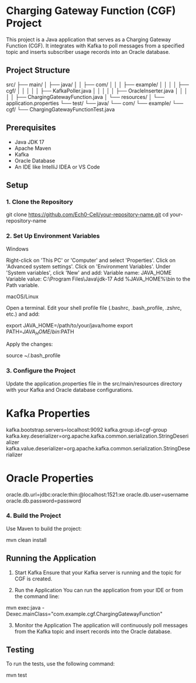 # Charging Gateway Function (CGF) Project

This project is a Java application that serves as a Charging Gateway Function (CGF). It integrates with Kafka to poll messages from a specified topic and inserts subscriber usage records into an Oracle database.

## Project Structure

src/
├── main/
│ ├── java/
│ │ ├── com/
│ │ │ ├── example/
│ │ │ │ ├── cgf/
│ │ │ │ │ ├── KafkaPoller.java
│ │ │ │ │ ├── OracleInserter.java
│ │ │ │ │ ├── ChargingGatewayFunction.java
│ └── resources/
│ └── application.properties
└── test/
└── java/
└── com/
└── example/
└── cgf/
└── ChargingGatewayFunctionTest.java

## Prerequisites

- Java JDK 17
- Apache Maven
- Kafka
- Oracle Database
- An IDE like IntelliJ IDEA or VS Code

## Setup

### 1. Clone the Repository

git clone https://github.com/Ech0-Cell/your-repository-name.git
cd your-repository-name

### 2. Set Up Environment Variables

Windows

Right-click on 'This PC' or 'Computer' and select 'Properties'.
Click on 'Advanced system settings'.
Click on 'Environment Variables'.
Under 'System variables', click 'New' and add:
Variable name: JAVA_HOME
Variable value: C:\Program Files\Java\jdk-17
Add %JAVA_HOME%\bin to the Path variable.

macOS/Linux

Open a terminal.
Edit your shell profile file (.bashrc, .bash_profile, .zshrc, etc.) and add:

export JAVA_HOME=/path/to/your/java/home
export PATH=$JAVA_HOME/bin:$PATH

Apply the changes:

source ~/.bash_profile

### 3. Configure the Project

Update the application.properties file in the src/main/resources directory with your Kafka and Oracle database configurations.

# Kafka Properties

kafka.bootstrap.servers=localhost:9092
kafka.group.id=cgf-group
kafka.key.deserializer=org.apache.kafka.common.serialization.StringDeserializer
kafka.value.deserializer=org.apache.kafka.common.serialization.StringDeserializer

# Oracle Properties

oracle.db.url=jdbc:oracle:thin:@localhost:1521:xe
oracle.db.user=username
oracle.db.password=password

### 4. Build the Project

Use Maven to build the project:

mvn clean install

## Running the Application

1. Start Kafka
Ensure that your Kafka server is running and the topic for CGF is created.

2. Run the Application
You can run the application from your IDE or from the command line:

mvn exec:java -Dexec.mainClass="com.example.cgf.ChargingGatewayFunction"

3. Monitor the Application
The application will continuously poll messages from the Kafka topic and insert records into the Oracle database.

## Testing

To run the tests, use the following command:

mvn test
